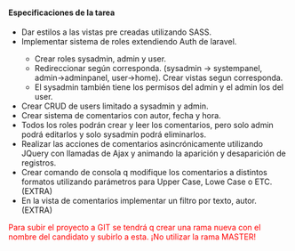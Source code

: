 <h4>Especificaciones de la tarea</h4>
<ul>
<li>Dar estilos a las vistas pre creadas utilizando SASS.</li>
<li>Implementar sistema de roles extendiendo Auth de laravel.</li>
<ul>
<li>Crear roles sysadmin, admin y user.</li>
<li>Redireccionar según corresponda. (sysadmin -> systempanel, admin->adminpanel, user->home). Crear vistas segun corresponda.</li>
<li>El sysadmin también tiene los permisos del admin y el admin los del user.</li>
</ul>
<li>Crear CRUD de users limitado a sysadmin y admin.</li>
<li>Crear sistema de comentarios con autor, fecha y hora.</li>
<li>Todos los roles podrán crear y leer los comentarios, pero solo admin podrá editarlos y solo sysadmin podrá eliminarlos.</li>
<li>Realizar las acciones de comentarios asincrónicamente utilizando JQuery con llamadas de Ajax y animando la aparición y desaparición de registros.</li>
<li>Crear comando de consola q modifique los comentarios a distintos formatos utilizando parámetros para Upper Case, Lowe Case o ETC. (EXTRA)</li>
<li>En la vista de comentarios implementar un filtro por texto, autor. (EXTRA)</li>
</ul>
<p style="color: red;">Para subir el proyecto a GIT se tendrá q crear una rama nueva con el nombre del candidato y subirlo a esta. ¡No utilizar la rama MASTER!</p>

